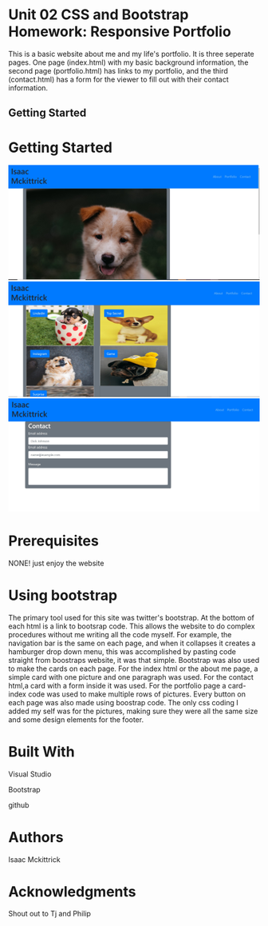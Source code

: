 
# Unit 02 CSS and Bootstrap Homework: Responsive Portfolio

This is a basic website about me and my life's portfolio. It is three seperate pages. One page (index.html) with my basic background information, the second page (portfolio.html) has links to my portfolio, and the third (contact.html) has a form for the viewer to fill out with their contact information.

## Getting Started ##
[](images/aboutme.jpg) [](images/portfolio.jpg) [](images/contact.jpg)
# Getting Started #
![aboutme page](images/aboutme.jpg "img aboutme")
![portfolio page](images/portfolio.jpg "img portfolio")
![contact page](images/contact.jpg "img contact")


# Prerequisites #
NONE! just enjoy the website

# Using bootstrap #

The primary tool used for this site was twitter's bootstrap. At the bottom of each html is a link to bootsrap code. This allows the website to do complex procedures without me writing all the code myself. For example, the navigation bar is the same on each page, and when it collapses it creates a hamburger drop down menu, this was accomplished by pasting code straight from boostraps website, it was that simple. Bootstrap was also used to make the cards on each page. For the index html or the about me page, a simple card with one picture and one paragraph was used. For the contact html,a card with a form inside it was used. For the portfolio page a card-index code was used to make multiple rows of pictures. Every button on each page was also made using boostrap code. The only css coding I added my self was for the pictures, making sure they were all the same size and some design elements for the footer. 


# Built With #
Visual Studio

Bootstrap

github



# Authors #
Isaac Mckittrick



# Acknowledgments #
Shout out to Tj and Philip
